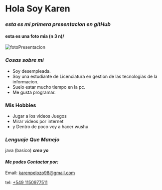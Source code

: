  #  **Hola Soy Karen**  # 
 ### *esta es mi primera presentacion en gitHub* ###
#### esta es una foto mia  \(n 3 n)/ ####
![fotoPresentacion](src\imagenes\fotoPresentacion.jpeg)
### *Cosas sobre mi* ###
- Soy desempleada.
- Soy una estudiante de Licenciatura en gestion de las tecnologias de la informacion. 
- Suelo estar mucho tiempo en la pc.
- Me gusta programar.

### Mis Hobbies ###
- Jugar a los videos Juegos
- Mirar videos por internet
- y Dentro de poco voy a hacer wushu

### ***Lenguaje Que Manejo*** ###
java (basico) ***creo yo***

#### ***Me podes Contactar por:*** ####
Email: [karenpelozo98@gmail.com](karenpelozo98@gmail.com)

 tel: [+549 1150977511](blank:#https://api.whatsapp.com/send?phone=5491150977511)